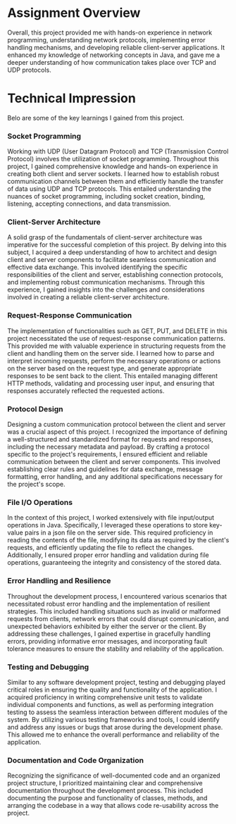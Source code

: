# Assignment Overview

Overall, this project provided me with hands-on experience in network programming,
understanding network protocols, implementing error handling mechanisms, and developing reliable
client-server applications. It enhanced my knowledge of networking concepts in Java, and gave
me a deeper understanding of how communication takes place over TCP and UDP protocols.

# Technical Impression

Belo are some of the key learnings I gained from this project.

### Socket Programming

Working with UDP (User Datagram Protocol) and TCP (Transmission Control
Protocol) involves the utilization of socket programming. Throughout this project, I gained
comprehensive knowledge and hands-on experience in creating both client and server sockets. I
learned how to establish robust communication channels between them and efficiently handle the
transfer of data using UDP and TCP protocols. This entailed understanding the nuances of socket
programming, including socket creation, binding, listening, accepting connections, and data
transmission.

### Client-Server Architecture

A solid grasp of the fundamentals of client-server architecture was
imperative for the successful completion of this project. By delving into this subject, I
acquired a deep understanding of how to architect and design client and server components to
facilitate seamless communication and effective data exchange. This involved identifying the
specific responsibilities of the client and server, establishing connection protocols, and
implementing robust communication mechanisms. Through this experience, I gained insights into the
challenges and considerations involved in creating a reliable client-server architecture.

### Request-Response Communication

The implementation of functionalities such as GET, PUT, and
DELETE in this project necessitated the use of request-response communication patterns. This
provided me with valuable experience in structuring requests from the client and handling them on
the server side. I learned how to parse and interpret incoming requests, perform the necessary
operations or actions on the server based on the request type, and generate appropriate responses
to be sent back to the client. This entailed managing different HTTP methods, validating and
processing user input, and ensuring that responses accurately reflected the requested actions.

### Protocol Design

Designing a custom communication protocol between the client and server was a
crucial aspect of this project. I recognized the importance of defining a well-structured and
standardized format for requests and responses, including the necessary metadata and payload. By
crafting a protocol specific to the project's requirements, I ensured efficient and reliable
communication between the client and server components. This involved establishing clear rules
and guidelines for data exchange, message formatting, error handling, and any additional
specifications necessary for the project's scope.

### File I/O Operations

In the context of this project, I worked extensively with file
input/output operations in Java. Specifically, I leveraged these operations to store key-value
pairs in a json file on the server side. This required proficiency in reading the contents
of the file, modifying its data as required by the client's requests, and efficiently updating
the file to reflect the changes. Additionally, I ensured proper error handling and validation
during file operations, guaranteeing the integrity and consistency of the stored data.

### Error Handling and Resilience

Throughout the development process, I encountered various
scenarios that necessitated robust error handling and the implementation of resilient strategies.
This included handling situations such as invalid or malformed requests from clients, network
errors that could disrupt communication, and unexpected behaviors exhibited by either the server
or the client. By addressing these challenges, I gained expertise in gracefully handling errors,
providing informative error messages, and incorporating fault tolerance measures to ensure the
stability and reliability of the application.

### Testing and Debugging

Similar to any software development project, testing and debugging
played critical roles in ensuring the quality and functionality of the application. I acquired
proficiency in writing comprehensive unit tests to validate individual components and functions,
as well as performing integration testing to assess the seamless interaction between different
modules of the system. By utilizing various testing frameworks and tools, I could identify and
address any issues or bugs that arose during the development phase. This allowed me to enhance
the overall performance and reliability of the application.

### Documentation and Code Organization

Recognizing the significance of well-documented code and
an organized project structure, I prioritized maintaining clear and comprehensive documentation
throughout the development process. This included documenting the purpose and functionality of
classes, methods, and arranging the codebase in a way that allows code re-usability across the
project.